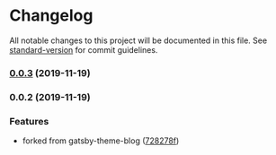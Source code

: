 # Changelog

All notable changes to this project will be documented in this file. See [standard-version](https://github.com/conventional-changelog/standard-version) for commit guidelines.

### [0.0.3](https://github.com/YuyingWu/gatsby-theme-chaton/compare/v0.0.2...v0.0.3) (2019-11-19)

### 0.0.2 (2019-11-19)


### Features

* forked from gatsby-theme-blog ([728278f](https://github.com/YuyingWu/gatsby-theme-chaton/commit/728278fc1d4951a845fc1009b0f6400cfc92a757))
